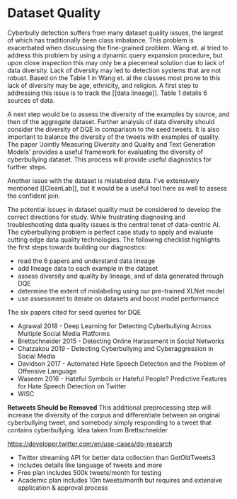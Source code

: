 # Dataset Quality 
Cyberbully detection suffers from many dataset quality issues, the largest of which has traditionally been class imbalance. This problem is exacerbated when discussing the fine-grained problem. Wang et. al tried to address this problem by using a dynamic query expansion procedure, but upon close inspection this may only be a piecemeal solution due to lack of data diversity. Lack of diversity may led to detection systems that are not robust. Based on the Table 1 in Wang et. al the classes most prone to this lack of diversity may be age, ethnicity, and religion. A first step to addressing this issue is to track the [[data lineage]]. Table 1 details 6 sources of data. 

A next step would be to assess the diversity of the examples by source, and then of the aggregate dataset. Further analysis of data diversity should consider the diversity of DQE in comparison to the seed tweets. It is also important to balance the diversity of the tweets with examples of quality. The paper 'Jointly Measuring Diversity and Quality and Text Generation Models' provides a useful framework for evaluating the diversity of cyberbullying dataset. This process will provide useful diagnostics for further steps. 

Another issue with the dataset is mislabeled data. I've extensively mentioned [[CleanLab]], but it would be a useful tool here as well to assess the confident join. 

The potential issues in dataset quality must be considered to develop the correct directions for study. While frustrating diagnosing and troubleshooting data quality issues is the central tenet of data-centric AI. The cyberbullying problem is perfect case study to apply and evaluate cutting edge data quality technologies. The following checklist highlights the first steps towards building our diagnostics: 
- read the 6 papers and understand data lineage
- add lineage data to each example in the dataset 
- assess diversity and quality by lineage, and of data generated through DQE 
- determine the extent of mislabeling using our pre-trained XLNet model
- use assessment to iterate on datasets and boost model performance 

The six papers cited for seed queries for DQE
- Agrawal 2018 - Deep Learning for Detecting Cyberbullying Across Multiple Social Media Platforms
- Brettschneider 2015 - Detecting Online Harassment in Social Networks
- Chatzakou 2019 - Detecting Cyberbullying and Cyberaggression in Social Media
- Davidson 2017 - Automated Hate Speech Detection and the Problem of Offensive Language
- Waseem 2016 - Hateful Symbols or Hateful People? Predictive Features for Hate Speech Detection on Twitter
- WISC 

**Retweets Should be Removed** 
This additional preprocessing step will increase the diversity of the corpus and differentiate between an original cyberbullying tweet, and somebody simply responding to a tweet that contains cyberbullying. Idea taken from Brettschneider

https://developer.twitter.com/en/use-cases/do-research
- Twitter streaming API for better data collection than GetOldTweets3
- includes details like language of tweets and more 
- Free plan includes 500k tweets/month for testing
- Academic plan includes 10m tweets/month but requires and extensive application & approval process 